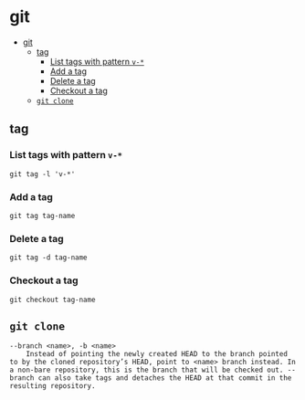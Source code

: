# git

- [git](#git)
  - [tag](#tag)
    - [List tags with pattern `v-*`](#list-tags-with-pattern-v)
    - [Add a tag](#add-a-tag)
    - [Delete a tag](#delete-a-tag)
    - [Checkout a tag](#checkout-a-tag)
  - [`git clone`](#git-clone)

## tag

### List tags with pattern `v-*`

    git tag -l 'v-*'

### Add a tag

    git tag tag-name

### Delete a tag

    git tag -d tag-name

### Checkout a tag

    git checkout tag-name

## `git clone`

    --branch <name>, -b <name>
        Instead of pointing the newly created HEAD to the branch pointed to by the cloned repository’s HEAD, point to <name> branch instead. In a non-bare repository, this is the branch that will be checked out. --branch can also take tags and detaches the HEAD at that commit in the resulting repository.    
